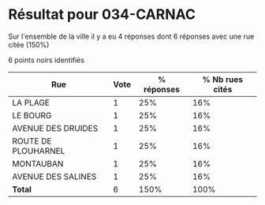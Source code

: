 # Résultat pour 034-CARNAC

Sur l'ensemble de la ville il y a eu 4 réponses dont 6 réponses avec une rue citée (150%)

6 points noirs identifiés

| Rue | Vote | % réponses | % Nb rues cités|
|-----|------|------------|----------------|
| LA PLAGE | 1 | 25% | 16%|
| LE BOURG | 1 | 25% | 16%|
| AVENUE DES DRUIDES | 1 | 25% | 16%|
| ROUTE DE PLOUHARNEL | 1 | 25% | 16%|
| MONTAUBAN | 1 | 25% | 16%|
| AVENUE DES SALINES | 1 | 25% | 16%|
| **Total** | 6 | 150% | 100%|
